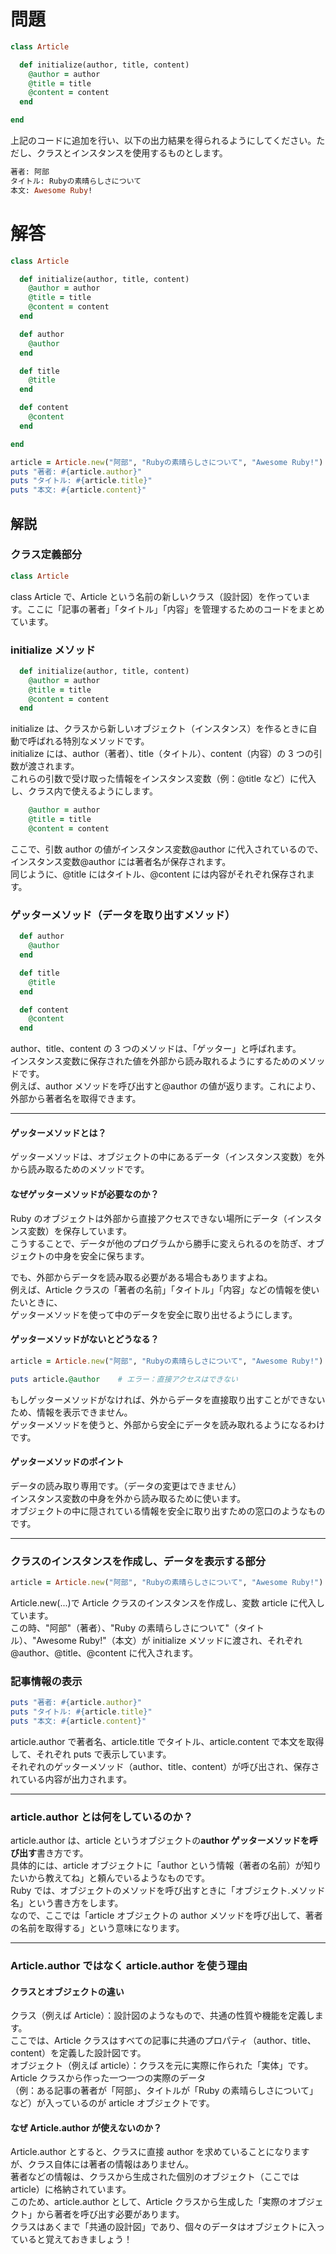 # 問題

```ruby
class Article

  def initialize(author, title, content)
    @author = author
    @title = title
    @content = content
  end

end
```

上記のコードに追加を行い、以下の出力結果を得られるようにしてください。ただし、クラスとインスタンスを使用するものとします。

```ruby
著者: 阿部
タイトル: Rubyの素晴らしさについて
本文: Awesome Ruby!
```

# 解答

```ruby
class Article

  def initialize(author, title, content)
    @author = author
    @title = title
    @content = content
  end

  def author
    @author
  end

  def title
    @title
  end

  def content
    @content
  end

end

article = Article.new("阿部", "Rubyの素晴らしさについて", "Awesome Ruby!")
puts "著者: #{article.author}"
puts "タイトル: #{article.title}"
puts "本文: #{article.content}"
```

## 解説

### クラス定義部分

```ruby
class Article
```

class Article で、Article という名前の新しいクラス（設計図）を作っています。ここに「記事の著者」「タイトル」「内容」を管理するためのコードをまとめています。

### initialize メソッド

```ruby
  def initialize(author, title, content)
    @author = author
    @title = title
    @content = content
  end
```

initialize は、クラスから新しいオブジェクト（インスタンス）を作るときに自動で呼ばれる特別なメソッドです。  
initialize には、author（著者）、title（タイトル）、content（内容）の 3 つの引数が渡されます。  
これらの引数で受け取った情報をインスタンス変数（例：@title など）に代入し、クラス内で使えるようにします。

```ruby
    @author = author
    @title = title
    @content = content
```

ここで、引数 author の値がインスタンス変数@author に代入されているので、インスタンス変数@author には著者名が保存されます。  
同じように、@title にはタイトル、@content には内容がそれぞれ保存されます。

### ゲッターメソッド（データを取り出すメソッド）

```ruby
  def author
    @author
  end

  def title
    @title
  end

  def content
    @content
  end
```

author、title、content の 3 つのメソッドは、「ゲッター」と呼ばれます。  
インスタンス変数に保存された値を外部から読み取れるようにするためのメソッドです。  
例えば、author メソッドを呼び出すと@author の値が返ります。これにより、外部から著者名を取得できます。

---

#### ゲッターメソッドとは？

ゲッターメソッドは、オブジェクトの中にあるデータ（インスタンス変数）を外から読み取るためのメソッドです。

#### なぜゲッターメソッドが必要なのか？

Ruby のオブジェクトは外部から直接アクセスできない場所にデータ（インスタンス変数）を保存しています。  
こうすることで、データが他のプログラムから勝手に変えられるのを防ぎ、オブジェクトの中身を安全に保ちます。

でも、外部からデータを読み取る必要がある場合もありますよね。  
例えば、Article クラスの「著者の名前」「タイトル」「内容」などの情報を使いたいときに、  
ゲッターメソッドを使って中のデータを安全に取り出せるようにします。

#### ゲッターメソッドがないとどうなる？

```ruby
article = Article.new("阿部", "Rubyの素晴らしさについて", "Awesome Ruby!")

puts article.@author    # エラー：直接アクセスはできない
```

もしゲッターメソッドがなければ、外からデータを直接取り出すことができないため、情報を表示できません。  
ゲッターメソッドを使うと、外部から安全にデータを読み取れるようになるわけです。

#### ゲッターメソッドのポイント

データの読み取り専用です。（データの変更はできません）  
インスタンス変数の中身を外から読み取るために使います。  
オブジェクトの中に隠されている情報を安全に取り出すための窓口のようなものです。

---

### クラスのインスタンスを作成し、データを表示する部分

```ruby
article = Article.new("阿部", "Rubyの素晴らしさについて", "Awesome Ruby!")
```

Article.new(...)で Article クラスのインスタンスを作成し、変数 article に代入しています。  
この時、"阿部"（著者）、"Ruby の素晴らしさについて"（タイトル）、"Awesome Ruby!"（本文）が initialize メソッドに渡され、それぞれ@author、@title、@content に代入されます。

### 記事情報の表示

```ruby
puts "著者: #{article.author}"
puts "タイトル: #{article.title}"
puts "本文: #{article.content}"
```

article.author で著者名、article.title でタイトル、article.content で本文を取得して、それぞれ puts で表示しています。  
それぞれのゲッターメソッド（author、title、content）が呼び出され、保存されている内容が出力されます。

---

### article.author とは何をしているのか？

article.author は、article というオブジェクトの**author ゲッターメソッドを呼び出す**書き方です。  
具体的には、article オブジェクトに「author という情報（著者の名前）が知りたいから教えてね」と頼んでいるようなものです。  
Ruby では、オブジェクトのメソッドを呼び出すときに「オブジェクト.メソッド名」という書き方をします。  
なので、ここでは「article オブジェクトの author メソッドを呼び出して、著者の名前を取得する」という意味になります。

---

### Article.author ではなく article.author を使う理由

#### クラスとオブジェクトの違い

クラス（例えば Article）：設計図のようなもので、共通の性質や機能を定義します。  
ここでは、Article クラスはすべての記事に共通のプロパティ（author、title、content）を定義した設計図です。  
オブジェクト（例えば article）：クラスを元に実際に作られた「実体」です。Article クラスから作った一つ一つの実際のデータ  
（例：ある記事の著者が「阿部」、タイトルが「Ruby の素晴らしさについて」など）が入っているのが article オブジェクトです。

#### なぜ Article.author が使えないのか？

Article.author とすると、クラスに直接 author を求めていることになりますが、クラス自体には著者の情報はありません。  
著者などの情報は、クラスから生成された個別のオブジェクト（ここでは article）に格納されています。  
このため、article.author として、Article クラスから生成した「実際のオブジェクト」から著者を呼び出す必要があります。  
クラスはあくまで「共通の設計図」であり、個々のデータはオブジェクトに入っていると覚えておきましょう！

